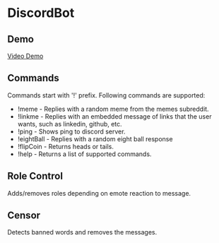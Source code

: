 # DiscordBot
## Demo
[Video Demo](https://youtu.be/PR1CHwHthOk)
## Commands
Commands start with '!' prefix.
Following commands are supported:
- !meme - Replies with a random meme from the memes subreddit.
- !linkme - Replies with an embedded message of links that the user wants, such as linkedin, github, etc.
- !ping - Shows ping to discord server.
- !eightBall - Replies with a random eight ball response
- !flipCoin - Returns heads or tails.
- !help - Returns a list of supported commands.
## Role Control
Adds/removes roles depending on emote reaction to message.
## Censor
Detects banned words and removes the messages.
